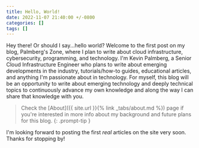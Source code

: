 ```yaml
---
title: Hello, World!
date: 2022-11-07 21:40:00 +/-0800
categories: []
tags: []
---
```


Hey there! Or should I say...hello world? Welcome to the first post on my blog, Palmberg's Zone, where I plan to write about cloud infrastructure, cybersecurity, programming, and technology. I'm Kevin Palmberg, a Senior Cloud Infrastructure Engineer who plans to write about emerging developments in the industry, tutorials/how-to guides, educational articles, and anything I'm passionate about in technology. For myself, this blog will be an opportunity to write about emerging technology and deeply technical topics to continuously advance my own knowledge and along the way I can share that knowledge with you. 

> Check the [About]({{ site.url }}{% link _tabs/about.md %}) page if you're interested in more info about my background and future plans for this blog. 
{: .prompt-tip }

I'm looking forward to posting the first *real* articles on the site very soon. Thanks for stopping by!


